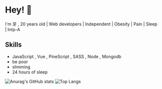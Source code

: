 
# Hey! 👋

I'm 牙 , 20 years old | Web developers | Independent | Obesity | Pain | Sleep | Intp-A

## Skills

-  JavaScript , Vue , PineScript , SASS , Node , Mongodb
-  be poor
-  slimming
-  24 hours of sleep

![Anurag's GitHub stats](https://github-readme-stats.vercel.app/api?username=phrynus&show_icons=true&hide=issues,contribs&hide_border=true&show_owner=false)
![Top Langs](https://github-readme-stats.vercel.app/api/top-langs/?username=phrynus&layout=compact&hide=HTML&hide_border=true)
